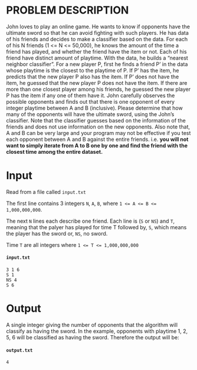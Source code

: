 # PROBLEM DESCRIPTION

John loves to play an online game. He wants to know if opponents have the ultimate sword so that he can avoid fighting with such players. He has data of his friends and decides to make a classifier based on the data. For each of his N friends (1 <= N <= 50,000), he knows the amount of the time a friend has played, and whether the friend have the item or not. Each of his friend have distinct amount of playtime. With the data, he builds a “nearest neighbor classifier”. For a new player P, first he finds a friend P’ in the data whose playtime is the closest to the playtime of P. If P’ has the item, he predicts that the new player P also has the item. If P’ does not have the item, he guessed that the new player P does not have the item. If there are more than one closest player among his friends, he guessed the new player P has the item if any one of them have it. John carefully observes the possible opponents and finds out that there is one opponent of every integer playtime between A and B (inclusive). Please determine that how many of the opponents will have the ultimate sword, using the John’s classifier. Note that the classifier guesses based on the information of the friends and does not use information on the new opponents. Also note that, A and B can be very large and your program may not be effective if you test each opponent between A and B against the entire friends. i.e. **you will not want to simply iterate from A to B one by one and find the friend with the closest time among the entire dataset.**

# Input

Read from a file called `input.txt`

The first line contains 3 integers `N`, `A`, `B`, where `1 <= A <= B <= 1,000,000,000`.

The next `N` lines each describe one friend. Each line is (`S` or `NS`) and `T`, meaning that
the palyer has played for time T followed by, `S`, which means the player has the sword or, `NS`, no sword.

Time `T` are all integers where `1 <= T <= 1,000,000,000`

#### `input.txt`

```
3 1 6
S 1
NS 4
S 6
```

# Output

A single integer giving the number of opponents that the algorithm will classify
as having the sword. In the example, opponents with playtime 1, 2, 5, 6 will be
classified as having the sword. Therefore the output will be:

#### `output.txt`

```
4
```
